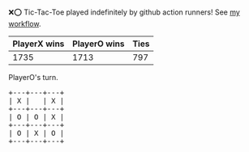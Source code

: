 :x::o: Tic-Tac-Toe played indefinitely by github action runners! See [my workflow](.github/workflows/play.yaml).

|PlayerX wins|PlayerO wins|Ties|
|-|-|-|
|1735|1713|797|

PlayerO's turn.

<pre>
+---+---+---+
| X |   | X |
+---+---+---+
| O | O | X |
+---+---+---+
| O | X | O |
+---+---+---+
</pre>